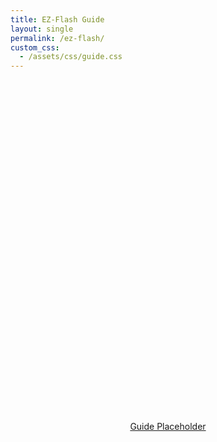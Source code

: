 ```yaml
---
title: EZ-Flash Guide
layout: single
permalink: /ez-flash/
custom_css:
  - /assets/css/guide.css
---
```


<div style="text-align:center; margin-top: 14vh;">
  <a href="https://github.com/ChimeraGaming/EZ-Flash-Guide" class="glow-button">
    Guide Placeholder
  </a>
</div>
